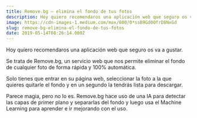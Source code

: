 ```yaml
---
title: Remove.bg — elimina el fondo de tus fotos
description: Hoy quiero recomendaros una aplicación web que seguro os va a gustar.
image: https://cdn-images-1.medium.com/max/800/0*ssB9Gd0OfrD8NxGd
slug: remove-bg-elimina-el-fondo-de-tus-fotos
date: 2019-05-14T08:26:14.000Z
---
```



Hoy quiero recomendaros una aplicación web que seguro os va a gustar.

Se trata de Remove.bg, un servicio web que nos permite eliminar el fondo de cualquier foto de forma rápida y 100% automática.

Solo tienes que entrar en su página web, seleccionar la foto a la que quieres quitarle el fondo y en un segundo la tendrás lista para descargar.

Parece magia, pero no lo es. Remove.bg hace uso de una IA para detectar las capas de primer plano y separarlas del fondo y luego usa el Machine Learning para aprender e ir mejorando con el uso.

